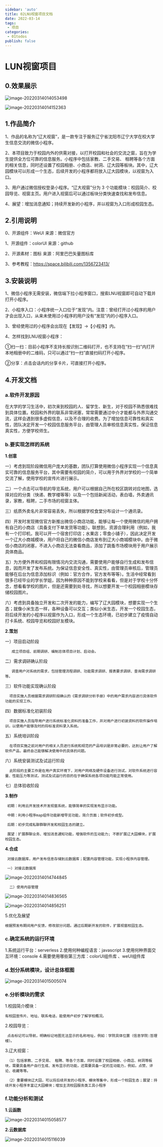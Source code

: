```yaml
---
sidebar: 'auto'
title: 02LNU视窗项目文档
date: 2022-03-14
tags:
 - 项目
categories: 
 - 01todos
publish: false
---
```


# LUN视窗项目

## 0.效果展示

![image-20220314014053498](https://gitee.com/lingisme9/images1/raw/master/img/20220314015620.png)

![image-20220314014152363](https://gitee.com/lingisme9/images1/raw/master/img/20220314015620.png)



## 1.作品简介

1、作品的名称为“辽大视窗”，是一款专注于服务辽宁省沈阳市辽宁大学在校大学生信息交流的微信小程序。

2、本项目致力于校园内外的供需对接，以打开校园和社会的交流之窗，旨在为学生提供全方位可靠的信息服务。小程序中包括家教、二手交易、 租聘等各个方面的相关信息，同时还设置了校园相册、小商店、树洞、辽大园等板块。其中，辽大园模块可以形成一个生态，后续开发的小程序都将放入辽大园模块，以视窗为入口。

3、用户通过微信授权登录小程序。“辽大视窗”分为 3 个功能模块：校园简介、校园导览、视窗主页。用户进入视窗后可以通过板块分类快速查找和发布信息。

4、展望：增加消息通知；持续开发新的小程序，并以视窗为入口形成校园生态。

## 2.引用说明

0、开源组件：WeUI   来源：微信官方

1、开源组件：colorUI  来源：github

2、开源素材：图标   来源：阿里巴巴矢量图标库

3、参考教程：https://space.bilibili.com/1356723413/

## 3.安装说明

1、微信小程序无需安装，微信端下拉小程序窗口，搜索LNU视窗即可自动下载并打开小程序。

2、小程序入口：小程序统一入口位于“发现”内。注意：曾经打开过小程序的用户才会出现入口，从来未使用过小程序的用户没有“发现”内的小程序入口。

3、曾经使用过的小程序会出现在【发现】->【小程序】内。

4、怎样找到LNU视窗小程序： 

①扫一扫：目前小程序不支持长按识别二维码打开，也不支持在“扫一扫”内打开本地相册中的二维码，只可以通过“扫一扫”直接扫码打开小程序。

②分享：点击会话内的分享卡片，可直接打开小程序。

## 4.开发文档

### a.软件开发原因

   在大学的学习生活中，初次来到校园的人、留学生、新生，对于校园不熟悉很难找到具体位置。校园和外界的联系非常闭塞，常常需要通过中介才能都与外界沟通交流，这样会遇到很多虚假信息，以及不合理的收费。为了增加信息可靠性和真实性，团队决定开发一个校园信息服务平台，由管理人员审核信息真实性，保证信息真实性，方便学校师生。

### b.要实现怎样的系统

 **1.创意**

   一）考虑到现阶段微信用户庞大的基数，团队打算使用微信小程序实现一个信息真实可靠的信息服务平台，其中需要有校园的简介，可以用于外界对学校的一个简单交流了解，使用学校的宣传片进行展示。

   二）一个点击可以导航的导览系统，用户可以根据自己所在校区跳转对应地图，选择对应的分类（快递、教学楼等等）以及一个包括新闻活动，表白墙，外卖通讯录，家教，租聘，二手市场的视窗主体。

   三）纸质外卖名片非常容易丢失，所以根据学校食堂分布设计一个通讯录。

   四）开发时发现微信官方新推出微信小商店功能，能够让每一个使用微信的用户拥有自己的小商店（具备支付下单发货等功能）。联想到，资源合理利用（例如，我有一个打印机，我可以开一个宿舍打印店；水果店；零食小铺子），因此决定开发一个辽大小商城模块，用户将自己的微信小商店发布到辽大小商城模块中。由于微信小商店的闭塞，不进入小商店无法查看商品，添加了跳蚤市场模块用于用户展示具体商品。

   五）为方便外界和校园有限情况内交流沟通，需要使用户能够自行生成和发布信息，因而开发了发布系统。为保证信息安全性、真实性，由管理员审核后，管理员能够在后台为信息添加标识（例如：官方合作，官方发布等等）。生活中经常看到很多已经毕业的学长学姐，因为种种原因不能到学校来看看，但是对于学校十分怀念，想看看学校的图片，但是还需要到处寻找，所以想要开发一个校园相册模块存储校园图片。

   六）考虑到具备独立开发和二次开发的能力，编写了辽大园模块，想要实现一个生态；就像小米生态一样，各种设备可以交互；类似小米生态，开发一个校园生态，将后续开发的小程序以视窗作为入口，形成一个生态环境，已初步建立了疫情自动打卡系统、校园导览和校园好友模块。

**2.策划**

 一）项目启动阶段 

       成立项目组、前期调研、编制总体项目计划、启动会。

   二）需求调研确认阶段  

       调查用户对系统的需求，包括管理流程调研、功能需求调研、报表要求调研、查询需求调研等。

   三）软件功能实现确认阶段

      项目实施人员根据需求调研阶段确认的《需求调研分析手册》中的用户需求内容进行具体软件功能的实现工作。

   四）数据标准化初装阶段

      项目实施人员指导用户进行系统标准化资料的准备工作，并对用户进行初装资料的软件操作培训，以便用户能够及时的将标准资料录入系统。

   五）系统培训阶段

      在项目实施之前对用户的相关人员进行系统和规范的产品培训是非常必要的，达到让用户了解软件产品，最终自己能够解决使用中的具体的问题。

   六）系统安装测试及试运行阶段

      此阶段的主要工作是在用户真实环境下，对用户网络及硬件设备进行测试，对软件系统进行容量、性能压力等测试，测试及试运行的目的在于确保系统各项功能均能正常使用。

   七）总体验收阶段

 **3.制作**

     初期：利用云开发技术开发视窗系统，能够简单的实现发布显示功能。
    
     中期：利用小程序map组件功能新增导览功能，简介页面；软件初步成型。
    
     后期：初步完成私聊群聊开发和校园生态的建立。
    
     展望：扩展群聊业务、增加消息通知功能，增强软件的互动能力; 不断扩展辽大园模块，扩展校园生态。

 **4.合成**

     对接云数据库，用户发布信息存储到云数据库；配置内容管理功能，实现小程序内容管理。
    
     一）对接云数据库

![image-20220314014744845](https://gitee.com/lingisme9/images1/raw/master/img/20220314015620.png)

      二）使用内容管理

![image-20220314014836565](https://gitee.com/lingisme9/images1/raw/master/img/20220314015620.png)

![image-20220314014856251](https://gitee.com/lingisme9/images1/raw/master/img/20220314015620.png)

5.优化及展望

    根据预发布期间用户反馈，修改部分问题。通过后期新开发的软件，扩展视窗校园生态。

### c.确定系统的运行环境

  1.系统运行平台：serverless
  2.使用何种编程语言：javascript
  3.使用何种界面交互环境：console
  4.需要使用哪些第三方库：colorUI组件库 、weUI组件库

### d.划分系统模块，设计总体框图

![image-20220314015005074](https://gitee.com/lingisme9/images1/raw/master/img/20220314015620.png)

### e.分析模块的需求

  1.校园简介模块：

    有校园宣传片、地址、联系电话，能使用户初步了解学校概况。

  2.校园导览：

     点击标记可以导航，明确标记地图无法显示的名称地址，例如：学院具体位置（信息学院:哲理楼）。

  3.辽大视窗：

     （1）包括家教、二手交易、 租聘、等各个方面，同时设置了校园相册、小商店、树洞等板块，需要具备用户自行生成、发布显示的功能，还需要具备一定的互动能力，例如，点赞、评论、收藏等等。
    
     （2）重要模块辽大园，可以将后续开发的小程序、模块等集中，形成一个校园生态；展望：持续开发小程序丰富辽大园模块；增加主流校园服务类工具小程序

### f.功能分析和测试

  **1.云函数**

![image-20220314015058577](https://gitee.com/lingisme9/images1/raw/master/img/20220314015058.png)

  **2.云数据库**

![image-20220314015116039](https://gitee.com/lingisme9/images1/raw/master/img/20220314015116.png)